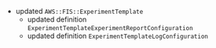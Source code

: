 - updated `AWS::FIS::ExperimentTemplate`
  - updated definition `ExperimentTemplateExperimentReportConfiguration`
  - updated definition `ExperimentTemplateLogConfiguration`
